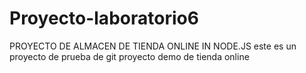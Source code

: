 # Proyecto-laboratorio6
PROYECTO DE ALMACEN DE TIENDA ONLINE IN NODE.JS 
este es un proyecto de prueba de git
proyecto demo de tienda online

